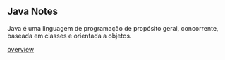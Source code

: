 Java Notes 
----------

Java é uma linguagem de programação de propósito geral, concorrente, baseada em classes e orientada a objetos. 


[overview](LearnJava.java)